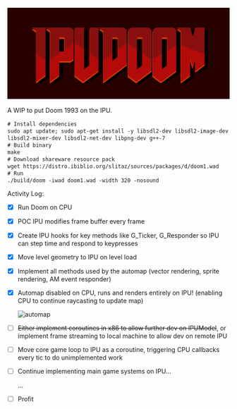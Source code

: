 

![IPUDOOM](IPUDOOM.png)

A WIP to put Doom 1993 on the IPU.

```
# Install dependencies
sudo apt update; sudo apt-get install -y libsdl2-dev libsdl2-image-dev libsdl2-mixer-dev libsdl2-net-dev libpng-dev g++-7
# Build binary
make
# Download shareware resource pack
wget https://distro.ibiblio.org/slitaz/sources/packages/d/doom1.wad
# Run
./build/doom -iwad doom1.wad -width 320 -nosound 
```



Activity Log:

- [x] Run Doom on CPU

- [x] POC IPU modifies frame buffer every frame

- [x] Create IPU hooks for key methods like G_Ticker, G_Responder so IPU can step time and respond to keypresses

- [x] Move level geometry to IPU on level load

- [x] Implement all methods used by the automap (vector rendering, sprite rendering, AM event responder)

- [x] Automap disabled on CPU, runs and renders entirely on IPU! (enabling CPU to continue raycasting to update map)

  ![automap](https://static.wikia.nocookie.net/doom/images/9/9c/Automap.png)

- [ ] ~~Either implement coroutines in x86 to allow further dev on IPUModel~~, or implement frame streaming to local machine to allow dev on remote IPU

- [ ] Move core game loop to IPU as a coroutine, triggering CPU callbacks every tic to do unimplemented work

- [ ] Continue implementing main game systems on IPU...

  ...

- [ ] Profit

